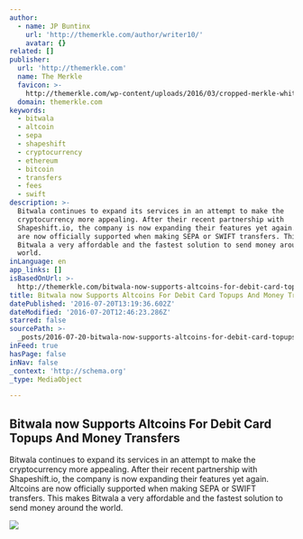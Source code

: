 ```yaml
---
author:
  - name: JP Buntinx
    url: 'http://themerkle.com/author/writer10/'
    avatar: {}
related: []
publisher:
  url: 'http://themerkle.com'
  name: The Merkle
  favicon: >-
    http://themerkle.com/wp-content/uploads/2016/03/cropped-merkle-white-1-192x192.png
  domain: themerkle.com
keywords:
  - bitwala
  - altcoin
  - sepa
  - shapeshift
  - cryptocurrency
  - ethereum
  - bitcoin
  - transfers
  - fees
  - swift
description: >-
  Bitwala continues to expand its services in an attempt to make the
  cryptocurrency more appealing. After their recent partnership with
  Shapeshift.io, the company is now expanding their features yet again. Altcoins
  are now officially supported when making SEPA or SWIFT transfers. This makes
  Bitwala a very affordable and the fastest solution to send money around the
  world.
inLanguage: en
app_links: []
isBasedOnUrl: >-
  http://themerkle.com/bitwala-now-supports-altcoins-for-debit-card-topups-and-money-transfers/
title: Bitwala now Supports Altcoins For Debit Card Topups And Money Transfers
datePublished: '2016-07-20T13:19:36.602Z'
dateModified: '2016-07-20T12:46:23.286Z'
starred: false
sourcePath: >-
  _posts/2016-07-20-bitwala-now-supports-altcoins-for-debit-card-topups-and-mone.md
inFeed: true
hasPage: false
inNav: false
_context: 'http://schema.org'
_type: MediaObject

---
```

<article style=""><h1>Bitwala now Supports Altcoins For Debit Card Topups And Money Transfers</h1><p>Bitwala continues to expand its services in an attempt to make the cryptocurrency more appealing. After their recent partnership with Shapeshift.io, the company is now expanding their features yet again. Altcoins are now officially supported when making SEPA or SWIFT transfers. This makes Bitwala a very affordable and the fastest solution to send money around the world.</p><img src="http://themerkle.com/wp-content/uploads/2016/07/Bitwala.jpg" /></article>